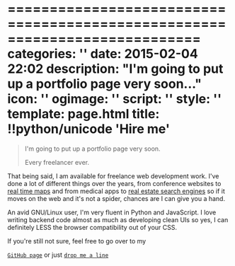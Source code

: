 ===========================================================================
categories: ''
date: 2015-02-04 22:02
description: "I'm going to put up a portfolio page very soon..."
icon: ''
ogimage: ''
script: ''
style: ''
template: page.html
title: !!python/unicode 'Hire me'
===========================================================================

<blockquote>
  <p>I'm going to put up a portfolio page very soon.</p>
  <footer>Every freelancer ever.</footer>
</blockquote>

That being said, I am available for freelance web development work. I've done a lot of different things over the years, from conference websites to [real time maps](https://ctf365.com/pages/map) and from medical apps to [real estate search engines](http://nemutam.co/) so if it moves on the web and it's not a spider, chances are I can give you a hand.

An avid GNU/Linux user, I'm very fluent in Python and JavaScript. I love writing backend code almost as much as developing clean UIs so yes, I can definitely LESS the browser compatibility out of your CSS.

If you're still not sure, feel free to go over to my

[`GitHub page`](https://github.com/g4b1nagy/) or just [`drop me a line`](mailto:gabi@helpfulsheep.com)
